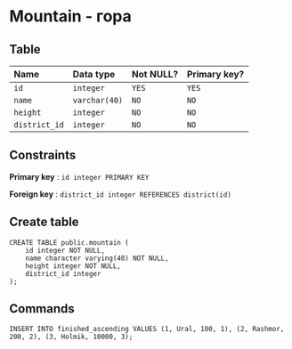 # Mountain - гора

## Table

| Name            | Data type     | Not NULL? | Primary key? |
|:--------------- |:--------------|:----------|:-------------|
| `id`    | `integer`     | `YES`     | `YES`        |
| `name`    | `varchar(40)`     | `NO`     | `NO`        |
| `height`    | `integer`     | `NO`     | `NO`        |
| `district_id`    | `integer`     | `NO`     | `NO`        |

## Constraints

**Primary key** : `id integer PRIMARY KEY`

**Foreign key** : `district_id integer REFERENCES district(id)`

## Create table

```
CREATE TABLE public.mountain (
    id integer NOT NULL,
    name character varying(40) NOT NULL,
    height integer NOT NULL,
    district_id integer
);
```

## Commands

```
INSERT INTO finished_ascending VALUES (1, Ural, 100, 1), (2, Rashmor, 200, 2), (3, Holmik, 10000, 3);
```
